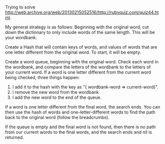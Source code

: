 Trying to solve http://web.archive.org/web/20130215052516/http://rubyquiz.com/quiz44.html.

My general strategy is as follows:
Beginning with the original word, cut down the dictionary to only include words of the same length. This will be your wordbank.

Create a Hash that will contain keys of words, and values of words that are one letter different from the original word. To start, it will be empty.

Create a word queue, beginning with the original word. Check each word in the wordbank, and compare the letters of the wordbank to the letters of your current word. If a word is one letter different from the current word being checked, three things happen:
1. I add it to the hash with the key as "{ wordbank-word => current-word}".
2. I remove the new word from the wordbank
3. I add the new word to the end of the queue.

If a word is one letter different from the final word, the search ends. You can then use the hash of words and one-letter-different words to find the path back to the original word (follow the breadcrumbs).

If the queue is empty and the final word is not found, then there is no path from our current words to the final words, and the search ends and nil is returned.
